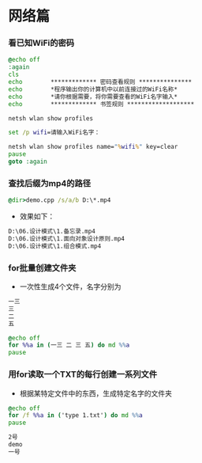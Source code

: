 

# 网络篇



### 看已知WiFi的密码

```cmd
@echo off
:again
cls
echo		************* 密码查看规则 ***************
echo		*程序输出你的计算机中以前连接过的WiFi名称*
echo		*请你根据需要，将你需要查看的WiFi名字输入*
echo		************* 书签规则 *******************

netsh wlan show profiles

set /p wifi=请输入WiFi名字：

netsh wlan show profiles name="%wifi%" key=clear
pause
goto :again
```





### 查找后缀为mp4的路径

```cmd
@dir>demo.cpp /s/a/b D:\*.mp4
```

- 效果如下：

```txt
D:\06.设计模式\1.备忘录.mp4
D:\06.设计模式\1.面向对象设计原则.mp4
D:\06.设计模式\1.组合模式.mp4
```





### for批量创建文件夹

- 一次性生成4个文件，名字分别为

```txt
一三
三
二
五
```



```cmd
@echo off
for %%a in (一三 二 三 五) do md %%a
pause
```



### 用for读取一个TXT的每行创建一系列文件

- 根据某特定文件中的东西，生成特定名字的文件夹

```cmd
@echo off
for /f %%a in ('type 1.txt') do md %%a
pause
```

```txt
2号
demo 
一号
```

